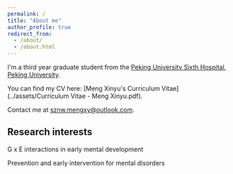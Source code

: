 ```yaml
---
permalink: /
title: "About me"
author_profile: true
redirect_from: 
  - /about/
  - /about.html
---
```


I'm a third year graduate student from the [Peking University Sixth Hospital](https://www.pkuh6.cn), [Peking University](https://www.pku.edu.cn
).

You can find my CV here: [Meng Xinyu's Curriculum Vitae](../assets/Curriculum Vitae - Meng Xinyu.pdf).

Contact me at [sznw.mengxy@outlook.com](mailto:sznw.mengxy@outlook.com).

## Research interests
G x E interactions in early mental development

Prevention and early intervention for mental disorders
